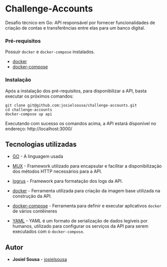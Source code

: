 # Challenge-Accounts

Desafio técnico em Go:  API  responsável por fornecer funcionalidades de criação de contas e transferências entre elas para um banco digital.

### Pré-requisitos

Possuir `docker` e `docker-compose` instalados.

 - [docker](https://docs.docker.com/get-docker/)
 - [docker-compose](https://docs.docker.com/compose/install/)

### Instalação

Após a instalação dos pré-requisitos, para disponibilizar a API, basta executar os próximos comandos: 
```
git clone git@github.com:josielsousa/challenge-accounts.git
cd challenge-accounts
docker-compose up api
```

Executando com sucesso os comandos acima, a API estará disponível no endereço: http://localhost:3000/

## Tecnologias utilizadas

* [GO](https://golang.org) - A linguagem usada

* [MUX](github.com/gorilla/mux) - Framework utilizado para encapsular e facilitar a disponibilização dos métodos HTTP necessários para a API.

* [logrus](https://github.com/sirupsen/logrus) - Framework para formatação dos logs da API.

* [docker](https://www.docker.com/) - Ferramenta utilizada para criação da imagem base utilizada na construção da API.

* [docker-compose](https://www.docker.com/) - Ferramenta para definir e executar aplicativos `docker` de vários contêineres
 
* [YAML](https://yaml.org/) - YAML é um formato de serialização de dados legíveis por humanos, utilizado para configurar os serviços da API para serem executados com o `docker-compose`.


## Autor

* **Josiel Sousa** - [josielsousa](https://github.com/josielsousa)